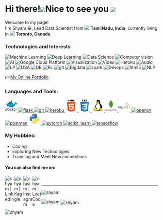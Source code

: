 <h1>Hi there!<img src="https://media.giphy.com/media/hvRJCLFzcasrR4ia7z/giphy.gif" width="5%">Nice to see you <img src="https://emojis.slackmojis.com/emojis/images/1531849430/4246/blob-sunglasses.gif?1531849430" width="30"/> </h1>

<p>Welcome to my page! </br> I'm Shyam 😀, Lead Data Scientist from <img src="https://cdn.pixabay.com/photo/2012/04/10/23/03/india-26828_960_720.png" width="13"/> <b>TamilNadu, India</b>, currently living in <img src="https://cdn.pixabay.com/photo/2012/04/23/16/18/flag-38776_960_720.png" width="13"/> <b>Toronto, Canada</b>. </p>

<h3>Technologies and Interests</h3>

<p>
  <img alt="Machine Learning" src="https://img.shields.io/badge/-Machine%20Learning-45b8d8?style=flat-square&logoColor=white" />
  <img alt="Deep Learning" src="https://img.shields.io/badge/-Deep%20Learning-8DD6F9?style=flat-square&logo=deeplearning&logoColor=white" /> 
  <img alt="Data Science" src="https://img.shields.io/badge/-DataScience-46a2f1?style=flat-square&logo=DataScience&logoColor=white" />
  <img alt="Computer vision" src="https://img.shields.io/badge/-Computer%20vision-46a2f1?style=flat-square&logo=Computer%20vision&logoColor=white" />
  <img alt="AI" src="https://img.shields.io/badge/-Artificial%20Intelligence-46a2f1?style=flat-square&logo=Artificial%20Intelligence&logoColor=white" />
  <img alt="Google Cloud Platform" src="https://img.shields.io/badge/-Google_Cloud_Platform-1a73e8?style=flat-square&logo=google-cloud&logoColor=white" />
  <img alt="Visualization" src="https://img.shields.io/badge/-Data%20Visualization-46a2f1?style=flat-square&logo=Data%20Visualization&logoColor=white"/>
  <img alt="Video" src="https://img.shields.io/badge/-Video%20Analytics-46a2f1?style=flat-square&logo=Video%20Analytics&logoColor=white" />
  <img alt="Heroku" src="https://img.shields.io/badge/-Heroku-430098?style=flat-square&logo=heroku&logoColor=white" />
  <img alt="Audio" src="https://img.shields.io/badge/-Audio%20Analytics-46a2f1?style=flat-square&logo=Audio%20Analytics&logoColor=white" />
  <img alt="LP" src="https://img.shields.io/badge/-Linear%20Programming-46a2f1?style=flat-square&logo=Linear%20Programming&logoColor=white" />
  <img alt="DSA" src="https://img.shields.io/badge/-Data%20Structures%20&%20Algorithm-46a2f1?style=flat-square&logo=Data%20Structures&logoColor=white" />
  <img alt="DB" src="https://img.shields.io/badge/-Database%20Management-46a2f1?style=flat-square&logo=Database%20Management&logoColor=white" />
  <img alt="RL" src="https://img.shields.io/badge/-Reinforcement%20Learning-46a2f1?style=flat-square&logo=Reinforcement%20Learning&logoColor=white" />
  <img alt="git" src="https://img.shields.io/badge/-Git-F05032?style=flat-square&logo=git&logoColor=white" />
  <img alt="Bigdata" src="https://img.shields.io/badge/-Bigdata-46a2f1?style=flat-square&logo=Bigdata&logoColor=white" />
  <img alt="spark" src="https://img.shields.io/badge/-Spark-46a2f1?style=flat-square&logo=spark&logoColor=white" />
  <img alt="Devops" src="https://img.shields.io/badge/-Devops-46a2f1?style=flat-square&logo=Devops&logoColor=white" />
  <img alt="html5" src="https://img.shields.io/badge/-HTML5-E34F26?style=flat-square&logo=html5&logoColor=white" />
  <img alt="NLP" src="https://img.shields.io/badge/-NLP-46a2f1?style=flat-square&logo=NLP&logoColor=white" />
</p>

👉[My Online Portfolio]()

<h3 align="left">Languages and Tools:</h3>
<p align="left"> <a href="https://www.docker.com/" target="_blank"> <img src="https://raw.githubusercontent.com/devicons/devicon/master/icons/docker/docker-original-wordmark.svg" alt="docker" width="40" height="40"/> </a> <a href="https://flask.palletsprojects.com/" target="_blank"> <img src="https://www.vectorlogo.zone/logos/pocoo_flask/pocoo_flask-icon.svg" alt="flask" width="40" height="40"/> </a> <a href="https://git-scm.com/" target="_blank"> <img src="https://www.vectorlogo.zone/logos/git-scm/git-scm-icon.svg" alt="git" width="40" height="40"/> </a> <a href="https://heroku.com" target="_blank"> <img src="https://www.vectorlogo.zone/logos/heroku/heroku-icon.svg" alt="heroku" width="40" height="40"/> </a> <a href="https://www.w3.org/html/" target="_blank"> <img src="https://raw.githubusercontent.com/devicons/devicon/master/icons/html5/html5-original-wordmark.svg" alt="html5" width="40" height="40"/> <a href="https://www.w3schools.com/css/" target="_blank"> <img src="https://raw.githubusercontent.com/devicons/devicon/master/icons/css3/css3-original-wordmark.svg" alt="css3" width="40" height="40"/> </a></a> <a href="https://www.linux.org/" target="_blank"> <img src="https://raw.githubusercontent.com/devicons/devicon/master/icons/linux/linux-original.svg" alt="linux" width="40" height="40"/> </a> <a href="https://www.mongodb.com/" target="_blank"> <img src="https://raw.githubusercontent.com/devicons/devicon/master/icons/mongodb/mongodb-original-wordmark.svg" alt="mongodb" width="40" height="40"/> </a> <a href="https://www.mysql.com/" target="_blank"> <img src="https://raw.githubusercontent.com/devicons/devicon/master/icons/mysql/mysql-original-wordmark.svg" alt="mysql" width="40" height="40"/> </a> <a href="https://opencv.org/" target="_blank"> <img src="https://www.vectorlogo.zone/logos/opencv/opencv-icon.svg" alt="opencv" width="40" height="40"/> </a> <a href="https://postman.com" target="_blank"> <img src="https://www.vectorlogo.zone/logos/getpostman/getpostman-icon.svg" alt="postman" width="40" height="40"/> </a> <a href="https://www.python.org" target="_blank"> <img src="https://raw.githubusercontent.com/devicons/devicon/master/icons/python/python-original.svg" alt="python" width="40" height="40"/> </a> <a href="https://pytorch.org/" target="_blank"> <img src="https://www.vectorlogo.zone/logos/pytorch/pytorch-icon.svg" alt="pytorch" width="40" height="40"/> </a> <a href="https://scikit-learn.org/" target="_blank"> <img src="https://upload.wikimedia.org/wikipedia/commons/0/05/Scikit_learn_logo_small.svg" alt="scikit_learn" width="40" height="40"/> </a> <a href="https://www.tensorflow.org" target="_blank"> <img src="https://www.vectorlogo.zone/logos/tensorflow/tensorflow-icon.svg" alt="tensorflow" width="40" height="40"/> </a> </p>

### My Hobbies:

- Coding
- Exploring New Technologies
- Traveling and Meet New connections

#### You can also find me on:

[<img align="left" alt="shyam | LinkedIn" width="30px" src="https://img.icons8.com/color/48/000000/linkedin.png" />][linkedin]
[<img align="left" alt="shyam | Kaggle" width="30px" src="https://cdn4.iconfinder.com/data/icons/logos-and-brands/512/189_Kaggle_logo_logos-512.png" />][kaggle]
[<img align="left" alt="shyam | Instagram" width="30px" src="https://img.icons8.com/fluent/48/000000/instagram-new.png" />][instagram]
[<img align="left" alt="shyam | LeetCode" width="30px" src="https://user-images.githubusercontent.com/36547915/97088991-45da5d00-1652-11eb-900f-80d106540f4f.png" />][leetcode]

<br>

<hr>

[linkedin]: https://www.linkedin.com/in/shyamprasath/
[kaggle]: https://www.kaggle.com/shyamprasath
[instagram]: https://www.instagram.com/_shyam_fit/
[leetcode]: https://leetcode.com/shyamprasath/

<p align="left"> <img src="https://komarev.com/ghpvc/?username=shyam1326&label=Profile%20views&color=0e75b6&style=flat" alt="shyam" /> </p>

<p><img align="left" src="https://github-readme-stats.vercel.app/api/top-langs?username=shyam1326&show_icons=true&locale=en&layout=compact" alt="shyam" /></p>

<p>&nbsp;<img align="center" src="https://github-readme-stats.vercel.app/api?username=shyam1326&show_icons=true&locale=en" alt="shyam" /></p>

<p><img align="center" src="https://github-readme-streak-stats.herokuapp.com/?user=shyam1326&" alt="shyam" /></p>
